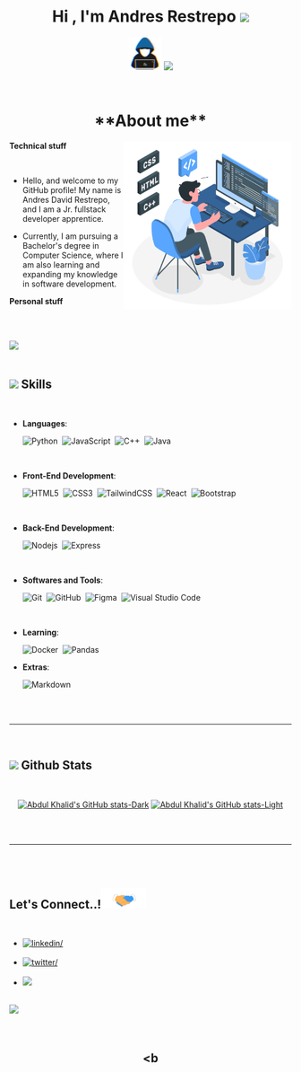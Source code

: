 <h1 align="center"><b>Hi , I'm Andres Restrepo </b><img src="https://media.giphy.com/media/hvRJCLFzcasrR4ia7z/giphy.gif" width="35"></h1>

<p align="center">
 <picture><img src = "./assets/mdImages/about_me.gif" width = 60px></picture> <img src="https://readme-typing-svg.herokuapp.com?font=Quicksand&pause=1000&color=F76262&center=true&random=false&width=435&lines=Systems+engineering+student%2C;Jr.+Fullstack+developer+apprentice%2C;Passionate+about+IA%2C;Aimed+at+data+scientists...">
</p>

<br>

<h1 align="center"><b> **About me** </b></h1>

<picture>
  <source media="(max-width: 767px)" srcset="">
  <img align="right" alt="" src="./assets/mdImages/programming.svg" width=300px>
</picture>

**Technical stuff**

<br>

- Hello, and welcome to my GitHub profile! My name is Andres David Restrepo, and I am a Jr. fullstack developer apprentice.

- Currently, I am pursuing a Bachelor's degree in Computer Science, where I am also learning and expanding my knowledge in software development.


**Personal stuff**

<br>

<br>

<img src="https://user-images.githubusercontent.com/73097560/115834477-dbab4500-a447-11eb-908a-139a6edaec5c.gif"><br><br>

## <img src="https://media2.giphy.com/media/QssGEmpkyEOhBCb7e1/giphy.gif?cid=ecf05e47a0n3gi1bfqntqmob8g9aid1oyj2wr3ds3mg700bl&rid=giphy.gif" width ="25"><b> Skills</b>

<br>

<p align="center">

- **Languages**:

  ![Python](https://img.shields.io/badge/Python%20-%2314354C.svg?style=for-the-badge&logo=python&logoColor=white)&nbsp;
  ![JavaScript](https://img.shields.io/badge/JavaScript%20-%23F7DF1E.svg?style=for-the-badge&logo=javascript&logoColor=black)&nbsp;
  ![C++](https://img.shields.io/badge/C%2B%2B-blue?style=for-the-badge&logo=C%2B%2B)&nbsp;
  ![Java](https://img.shields.io/badge/JAVA-white?style=for-the-badge&logo=Java)&nbsp;

<br>   
    
- **Front-End Development**:

  ![HTML5](https://img.shields.io/badge/HTML5%20-%23E34F26.svg?style=for-the-badge&logo=html5&logoColor=white)&nbsp;
  ![CSS3](https://img.shields.io/badge/CSS%20-%231572B6.svg?style=for-the-badge&logo=css3&logoColor=white)&nbsp;
  ![TailwindCSS](https://img.shields.io/badge/-Tailwind_CSS-38B2AC?style=for-the-badge&logo=tailwind-css&logoColor=white)&nbsp;
  ![React](https://img.shields.io/badge/React-white?style=for-the-badge&logo=React&logoColor=%23002e54&color=%238afdff)&nbsp;
  ![Bootstrap](https://img.shields.io/badge/BOOTSTRAP-white?style=for-the-badge&logo=Bootstrap&logoColor=%23ffffff&color=%237952B3)&nbsp;

<br>

- **Back-End Development**:

  ![Nodejs](https://img.shields.io/badge/NODE-white?style=for-the-badge&logo=Node.js&logoColor=%23ffffff&color=%23339933)&nbsp;
  ![Express](https://img.shields.io/badge/EXPRESS-white?style=for-the-badge&logo=Express&logoColor=%23000000)&nbsp;

<br>

- **Softwares and Tools**:

  ![Git](https://img.shields.io/badge/git-%23F05033.svg?style=for-the-badge&logo=git&logoColor=white)&nbsp;
  ![GitHub](https://img.shields.io/badge/github-%23121011.svg?style=for-the-badge&logo=github&logoColor=white)&nbsp;
  ![Figma](https://img.shields.io/badge/Figma-F24E1E?style=for-the-badge&logo=figma&logoColor=white)&nbsp;
  ![Visual Studio Code](https://img.shields.io/badge/VS%20Code-0078d7.svg?style=for-the-badge&logo=visual-studio-code&logoColor=white)&nbsp;

<br>

- **Learning**:

  ![Docker](https://img.shields.io/badge/DOCKER-white?style=for-the-badge&logo=Docker&logoColor=%23ffffff&color=%232496ED)&nbsp;
  ![Pandas](https://img.shields.io/badge/PANDAS-white?style=for-the-badge&logo=Pandas&logoColor=%23ffffff&color=%23150458)&nbsp;

</p>

- **Extras**:

  ![Markdown](https://img.shields.io/badge/markdown-%23000000.svg?style=for-the-badge&logo=markdown&logoColor=white)&nbsp;

</p>

<br>
<br>

---

<br>

## <img src="https://media.giphy.com/media/iY8CRBdQXODJSCERIr/giphy.gif" width="35"><b> Github Stats </b>

<br>

<div align="center">

[![Abdul Khalid's GitHub stats-Dark](https://github-readme-stats.vercel.app/api?username=0xabdulkhalid&show_icons=true&theme=dark#gh-dark-mode-only)](https://github.com/anuraghazra/github-readme-stats#gh-dark-mode-only)
[![Abdul Khalid's GitHub stats-Light](https://github-readme-stats.vercel.app/api?username=0xabdulkhalid&show_icons=true&theme=default#gh-light-mode-only)](https://github.com/anuraghazra/github-readme-stats#gh-light-mode-only)

</div>

<br>
<br>

---

<br>
<br>

## <b> Let's Connect..!</b><img src="./assets/mdImages/handshake.gif" width ="80">

<br>
<div align='left'>

<ul>

<li>
<a href="https://linkedin.com/in/andres-david-restrepo-hernandez-42402827a/" target="_blank">
<img src="https://img.shields.io/badge/Andres%20David%20Restrepo%20Hernandez%20-white?style=for-the-badge&logo=LinkedIn&logoColor=%23ffffff&label=LINKEDIN&labelColor=%230A66C2&color=%23424242
" alt=linkedin/>
</a>
</li>

<br>

<li>
<a href="https://twitter.com/0xabdulkhalid" target="_blank">
<img src="https://img.shields.io/badge/twitter:  0xabdulkhalid-%2300acee.svg?color=1DA1F2&style=for-the-badge&logo=twitter&logoColor=white" alt=twitter/>
</a>
</li>

<br>

<li>
<a href="mailto:adrestreph@eafit.edu.co" target="_blank">
<img src="https://img.shields.io/badge/%20adrestreph%40eafit.edu.co%20-white?style=for-the-badge&logo=microsoftoutlook&logoColor=%23ffffff&labelColor=%230A66C2&color=%23424242
" t=mail/>
</a>
</li>
	
</ul>
</div>

<br>
<img src="https://user-images.githubusercontent.com/73097560/115834477-dbab4500-a447-11eb-908a-139a6edaec5c.gif">
<br>
<br>
<br>

<div align='center'>

## <b</b>

</div>
<br>
<br>
